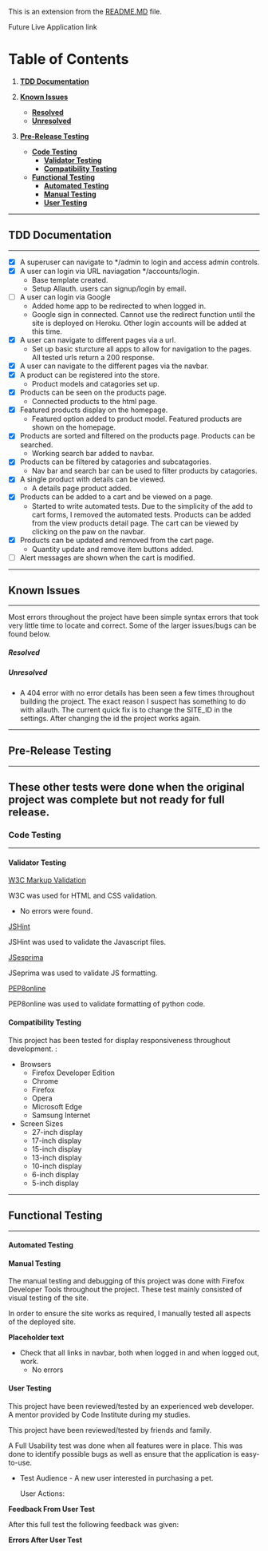 
This is an extension from the [README.MD](README.md) file.

Future Live Application link


# Table of Contents
1. [**TDD Documentation**](#tdd-documentation)

2. [**Known Issues**](#known-issues)
    - [**Resolved**](#resolved)
    - [**Unresolved**](#unresolved)

3. [**Pre-Release Testing**](#pre-release-testing)
    - [**Code Testing**](#code-testing)
        - [**Validator Testing**](#validator-testing)
        - [**Compatibility Testing**](#compatibility-testing)
    - [**Functional Testing**](#functional-testing)  
        - [**Automated Testing**](#automated-testing)
        - [**Manual Testing**](#manual-testing)
        - [**User Testing**](#user-tests)

---
## TDD Documentation
---
- [X] A superuser can navigate to */admin to login and access admin controls.
- [X] A user can login via URL naviagation */accounts/login.
    - Base template created.
    - Setup Allauth. users can signup/login by email.
- [ ] A user can login via Google
    - Added home app to be redirected to when logged in.
    - Google sign in connected. Cannot use the redirect function until the site is deployed on Heroku. Other login accounts will be added at this time.
- [X] A user can navigate to different pages via a url.
    - Set up basic sturcture all apps to allow for navigation to the pages. All tested urls return a 200 response.    
- [X] A user can navigate to the different pages via the navbar.
- [X] A product can be registered into the store.
    - Product models and catagories set up.
- [X] Products can be seen on the products page.
    - Connected products to the html page.
- [X] Featured products display on the homepage.
    - Featured option added to product model. Featured products are shown on the homepage.
- [X] Products are sorted and filtered on the products page. Products can be searched.
    - Working search bar added to navbar.
- [X] Products can be filtered by catagories and subcatagories.
    - Nav bar and search bar can be used to filter products by catagories.
- [X] A single product with details can be viewed.
    - A details page product added.
- [X] Products can be added to a cart and be viewed on a page.
    - Started to write automated tests. Due to the simplicity of the add to cart forms, I removed the automated tests. Products can be added from the view products detail page. The cart can be viewed by clicking on the paw on the navbar.
- [X] Products can be updated and removed from the cart page.
    - Quantity update and remove item buttons added.
- [ ] Alert messages are shown when the cart is modified.
---
## Known Issues
---

Most errors throughout the project have been simple syntax errors that took very little time to locate and correct. Some of the larger issues/bugs can be found below.

##### Resolved

##### Unresolved

- A 404 error with no error details has been seen a few times throughout building the project. The exact reason I suspect has something to do with allauth. The current quick fix is to change the SITE_ID in the settings. After changing the id the project works again. 

---
## Pre-Release Testing
---
These other tests were done when the original project was complete but not ready for full release. 
---
### Code Testing
---
#### Validator Testing

[W3C Markup Validation](https://validator.w3.org/)

W3C was used for HTML and CSS validation.
- No errors were found.

[JSHint](https://jshint.com/)

JSHint was used to validate the Javascript files.

[JSesprima](https://esprima.org/demo/validate.html)

JSeprima was used to validate JS formatting.

[PEP8online](https://pypi.org/project/autopep8/)

PEP8online was used to validate formatting of python code. 

#### Compatibility Testing

This project has been tested for display responsiveness throughout development. : 
 - Browsers
    - Firefox Developer Edition
    - Chrome
    - Firefox
    - Opera
    - Microsoft Edge
    - Samsung Internet
 - Screen Sizes
    - 27-inch display
    - 17-inch display
    - 15-inch display
    - 13-inch display
    - 10-inch display
    - 6-inch display
    - 5-inch display    



---
## Functional Testing
---
#### Automated Testing

#### Manual Testing

The manual testing and debugging of this project was done with Firefox Developer Tools throughout the project. These test mainly consisted of visual testing of the site.

In order to ensure the site works as required, I manually tested all aspects of the deployed site.

**Placeholder text**
- Check that all links in navbar, both when logged in and when logged out, work.
    - No errors


#### User Testing

This project have been reviewed/tested by an experienced web developer. A mentor provided by Code Institute during my studies.

This project have been reviewed/tested by friends and family.

A Full Usability test was done when all features were in place. This was done to identify possible bugs as well as ensure that the application is easy-to-use.
- Test Audience - A new user interested in purchasing a pet.

    User Actions:


**Feedback From User Test**

After this full test the following feedback was given:


**Errors After User Test**